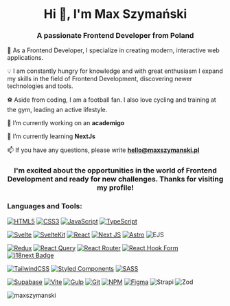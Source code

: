 <h1 align="center">Hi 👋, I'm Max Szymański</h1>
<h3 align="center">A passionate Frontend Developer from Poland</h3>





🚀 As a Frontend Developer, I specialize in creating modern, interactive web applications. 
  
💡 I am constantly hungry for knowledge and with great enthusiasm I expand my skills in the field of Frontend Development, discovering newer technologies and tools.
  
⚽ Aside from coding, I am a football fan. I also love cycling and training at the gym, leading an active lifestyle.
  
🔭 I’m currently working on an **academigo**
  
🌱 I’m currently learning **NextJs**
  
📫 If you have any questions, please write **hello@maxszymanski.pl**
  


<h3 align="center"> I'm excited about the opportunities in the world of Frontend Development and ready for new challenges. Thanks for visiting my profile!</h3>
 





<h3 align="left">Languages and Tools:</h3>

[![HTML5](https://img.shields.io/badge/html5-%23E34F26.svg?style=for-the-badge&logo=html5&logoColor=white)](https://www.w3schools.com/html/) [![CSS3](https://img.shields.io/badge/css3-%231572B6.svg?style=for-the-badge&logo=css3&logoColor=white)](https://www.w3schools.com/css/) [![JavaScript](https://img.shields.io/badge/javascript-%23323330.svg?style=for-the-badge&logo=javascript&logoColor=%23F7DF1E)](https://developer.mozilla.org/en-US/docs/Web/JavaScript) [![TypeScript](https://img.shields.io/badge/typescript-%23007ACC.svg?style=for-the-badge&logo=typescript&logoColor=white)](https://www.typescriptlang.org/)

[![Svelte](https://img.shields.io/badge/Svelte-%23f1413d.svg?logo=svelte&logoColor=white)](https://svelte.dev/) [![SvelteKit](https://img.shields.io/badge/SvelteKit-%23f1413d.svg?logo=svelte&logoColor=white)](https://svelte.dev/docs/kit/introduction) [![React](https://img.shields.io/badge/react-%2320232a.svg?style=for-the-badge&logo=react&logoColor=%2361DAFB)](https://react.dev) [![Next JS](https://img.shields.io/badge/Next-black?style=for-the-badge&logo=next.js&logoColor=white)](https://nextjs.org/) [![Astro](https://img.shields.io/badge/astro-%232C2052.svg?style=for-the-badge&logo=astro&logoColor=white)](https://astro.build/) ![EJS](https://img.shields.io/badge/ejs-%23B4CA65.svg?style=for-the-badge&logo=ejs&logoColor=black)

[![Redux](https://img.shields.io/badge/redux-%23593d88.svg?style=for-the-badge&logo=redux&logoColor=white)](https://redux.js.org/) [![React Query](https://img.shields.io/badge/-React%20Query-FF4154?style=for-the-badge&logo=react%20query&logoColor=white)](https://tanstack.com/query/latest) [![React Router](https://img.shields.io/badge/React_Router-CA4245?style=for-the-badge&logo=react-router&logoColor=white)](https://reactrouter.com/en/main) [![React Hook Form](https://img.shields.io/badge/React%20Hook%20Form-%23EC5990.svg?style=for-the-badge&logo=reacthookform&logoColor=white)](https://react-hook-form.com/) [![i18next Badge](https://img.shields.io/badge/i18next-26A69A?logo=i18next&logoColor=fff&style=for-the-badge)](https://www.i18next.com/)

[![TailwindCSS](https://img.shields.io/badge/tailwindcss-%2338B2AC.svg?style=for-the-badge&logo=tailwind-css&logoColor=white)](https://tailwindcss.com/) [![Styled Components](https://img.shields.io/badge/styled--components-DB7093?style=for-the-badge&logo=styled-components&logoColor=white)](https://styled-components.com/) [![SASS](https://img.shields.io/badge/SASS-hotpink.svg?style=for-the-badge&logo=SASS&logoColor=white)](https://sass-lang.com)

[![Supabase](https://img.shields.io/badge/Supabase-3ECF8E?style=for-the-badge&logo=supabase&logoColor=white)](https://supabase.com/) [![Vite](https://img.shields.io/badge/vite-%23646CFF.svg?style=for-the-badge&logo=vite&logoColor=white)](https://vitejs.dev/) [![Gulp](https://img.shields.io/badge/GULP-%23CF4647.svg?style=for-the-badge&logo=gulp&logoColor=white)](https://gulpjs.com) [![Git](https://img.shields.io/badge/git-%23F05033.svg?style=for-the-badge&logo=git&logoColor=white)](https://git-scm.com/) [![NPM](https://img.shields.io/badge/NPM-%23CB3837.svg?style=for-the-badge&logo=npm&logoColor=white)](https://npmjs.com) [![Figma](https://img.shields.io/badge/figma-%23F24E1E.svg?style=for-the-badge&logo=figma&logoColor=white)](https://www.figma.com/) ![Strapi](https://img.shields.io/badge/strapi-%232E7EEA.svg?style=for-the-badge&logo=strapi&logoColor=white) ![Zod](https://img.shields.io/badge/zod-%233068b7.svg?style=for-the-badge&logo=zod&logoColor=white)




<p><img align="center" src="https://github-readme-streak-stats.herokuapp.com/?user=maxszymanski&" alt="maxszymanski" /></p>

